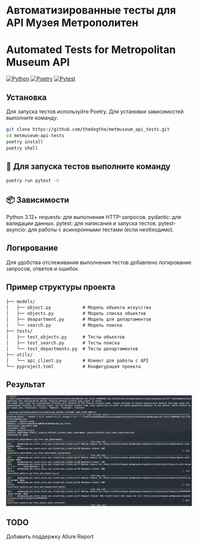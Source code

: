 # Автоматизированные тесты для API Музея Метрополитен

# Automated Tests for Metropolitan Museum API

[![Python](https://img.shields.io/badge/python-3.12-blue.svg)](https://www.python.org/)
[![Poetry](https://img.shields.io/badge/poetry-dependency%20manager-orange.svg)](https://python-poetry.org/)
[![Pytest](https://img.shields.io/badge/pytest-testing%20framework-green.svg)](https://docs.pytest.org/)

## Установка

Для запуска тестов используйте Poetry. Для установки зависимостей выполните команду:

```bash
git clone https://github.com/thedogthe/metmuseum_api_tests.git
cd metmuseum-api-tests
poetry install
poetry shell
```

## 🚀  Для запуска тестов выполните команду

```bash
poetry run pytest -V
```

## 📦 Зависимости

Python 3.12+
requests: для выполнения HTTP-запросов.
pydantic: для валидации данных.
pytest: для написания и запуска тестов.
pytest-asyncio: для работы с асинхронными тестами (если необходимо).

## Логирование

Для удобства отслеживания выполнения тестов добавлено логирование запросов, ответов и ошибок.

## Пример структуры проекта

```metmuseum-api-tests/
├── models/
│   ├── object.py            # Модель объекта искусства
│   ├── objects.py           # Модель списка объектов
│   ├── deapartment.py       # Модель для департаментов
│   └── search.py            # Модель поиска
├── tests/
│   ├── test_objects.py      # Тесты объектов
│   ├── test_search.py       # Тесты поиска
│   └── test_departments.py  # Тесты департаментов
├── utils/
│   └── api_client.py        # Клиент для работы с API
└── pyproject.toml           # Конфигурация проекта
```

## Результат

![alt text](image.png)

## TODO

Добавить поддержку Allure Report
